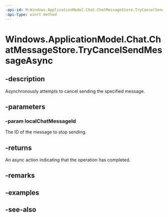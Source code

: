 ```yaml
---
-api-id: M:Windows.ApplicationModel.Chat.ChatMessageStore.TryCancelSendMessageAsync(System.String)
-api-type: winrt method
---
```


<!-- Method syntax
public Windows.Foundation.IAsyncOperation<bool> TryCancelSendMessageAsync(System.String localChatMessageId)
-->

# Windows.ApplicationModel.Chat.ChatMessageStore.TryCancelSendMessageAsync

## -description
Asynchronously attempts to cancel sending the specified message.

## -parameters
### -param localChatMessageId
The ID of the message to stop sending.

## -returns
An async action indicating that the operation has completed.

## -remarks

## -examples

## -see-also
